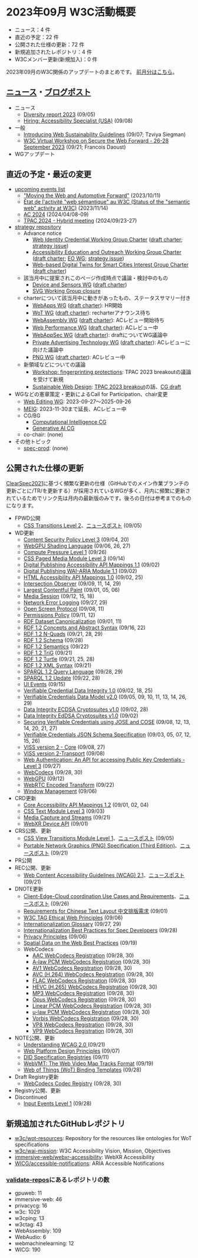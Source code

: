 # 2023年09月 W3C活動概要

- ニュース：4 件
- 直近の予定：22 件
- 公開された仕様の更新：72 件
- 新規追加されたレポジトリ：4 件
- W3Cメンバー更新(新規加入)：0 件

2023年09月のW3C関係のアップデートのまとめです。
[前月分はこちら](202308.md)。

## [ニュース](https://www.w3.org/news/)・[ブログポスト](https://www.w3.org/blog/)

* ニュース
  * [Diversity report 2023](https://www.w3.org/news/2023/diversity-report-2023/) (09/05)
  * [Hiring: Accessibility Specialist (USA)](https://www.w3.org/news/2023/hiring-accessibility-specialist-usa/) (09/08)
* 一般
  * [Introducing Web Sustainability Guidelines](https://www.w3.org/blog/2023/introducing-web-sustainability-guidelines/) (09/07; Tzviya Siegman)
  * [W3C Virtual Workshop on Secure the Web Forward - 26-28 September 2023](https://www.w3.org/blog/2023/w3c-virtual-workshop-on-secure-the-web-forward-26-28-september-2023/) (09/21; Francois Daoust)
* WGアップデート

## 直近の予定・最近の変更

* [upcoming events list](https://www.w3.org/participate/eventscal.html)
  * ["Moving the Web and Automotive Forward"](https://www.w3.org/events/talks/2023/covesa-all-member-meeting/) (2023/10/11)
  * [État de l'activité "web sémantique" au W3C (Status of the "semantic web" activity at W3C)](https://www.w3.org/events/talks/2023/%C3%A9tat-de-lactivit%C3%A9-web-s%C3%A9mantique-au-w3c-status-of-the-semantic-web-activity-at-w3c/) (2023/11/14)
  * [AC 2024](https://www.w3.org/events/ac/2024/ac-2024/) (2024/04/08-09)
  * [TPAC 2024 - Hybrid meeting](https://www.w3.org/events/tpac/2024/tpac-2024-hybrid-meeting/) (2024/09/23-27)
* [strategy repository](https://github.com/w3c/strategy/issues)
  * Advance notice
    * [Web Identity Credential Working Group Charter](https://lists.w3.org/Archives/Public/public-new-work/2023Sep/0006.html) ([draft charter](https://github.com/fedidcg/fedidcg.github.io/blob/main/charters/Proposed-WG-WebIdentityCredentials.md); [strategy issue](https://github.com/w3c/strategy/issues/427))
    * [Accessibility Education and Outreach Working Group Charter](https://lists.w3.org/Archives/Public/public-new-work/2023Sep/0005.html) ([draft charter](https://w3c.github.io/charter-drafts/2023/eowg-charter-2023.html); [EO WG](https://www.w3.org/groups/wg/eowg/); [strategy issue](https://github.com/w3c/strategy/issues/428))
    * [Web-based Digital Twins for Smart Cities Interest Group Charter](https://lists.w3.org/Archives/Public/public-new-work/2023Sep/0003.html) ([draft charter](https://w3c.github.io/smartcities-workshop/draft-charter/))
  * 該当月中に提案されこのページ作成時点で議論・検討中のもの
    * [Device and Sensors WG](https://github.com/w3c/strategy/issues/429) ([draft charter](https://w3c.github.io/das-charter/das-wg-charter.html))
    * [SVG Working Group closure](https://github.com/w3c/strategy/issues/432)
  * charterについて該当月中に動きがあったもの、ステータスサマリー付き
    * [WebApps WG](https://github.com/w3c/strategy/issues/383) ([draft charter](https://w3c.github.io/webappswg/charter/draft-charter-2023.html)): HR開始
    * [WoT WG](https://github.com/w3c/strategy/issues/375) ([draft charter](https://w3c.github.io/wot-charter-drafts/wot-wg-2023-draft.html)): recharterアナウンス待ち
    * [WebAssembly WG](https://github.com/w3c/strategy/issues/325) ([draft charter](https://w3c.github.io/charter-drafts/2023/wasm-wg.html)): ACレビュー開始待ち
    * [Web Performance WG](https://github.com/w3c/strategy/issues/371) ([draft charter](https://www.w3.org/2023/07/webperf.html)): ACレビュー中
    * [WebAppSec WG](https://github.com/w3c/strategy/issues/426) ([draft charter](https://htmlpreview.github.io/?https://github.com/w3c/webappsec/blob/main/admin/webappsec-charter-2023.html)): draftについてWG議論中
    * [Private Advertising Technology WG](https://github.com/w3c/strategy/issues/222) ([draft charter](https://patcg.github.io/patwg-charter/charter.html)): ACレビューに向けた議論中
    + [PNG WG](https://github.com/w3c/strategy/issues/419) ([draft charter](https://w3c.github.io/charter-drafts/2023/png-2023.html)): ACレビュー中
  * 新領域などについての議論
    * [Workshop: fingerprinting protections](https://github.com/w3c/strategy/issues/430): TPAC 2023 breakoutの議論を受けて新規
    * [Sustainable Web Design](https://github.com/w3c/strategy/issues/420): [TPAC 2023 breakout](https://www.w3.org/2023/09/13-sustyweb-minutes.html)の話、[CG draft](https://w3c.github.io/sustyweb/)
* WGなどの憲章策定・更新によるCall for Participation、chair変更
  * [Web Editing WG](https://www.w3.org/2023/09/webediting-charter-2023.html): 2023-09-27～2025-09-26
  * [MEIG](https://www.w3.org/2023/09/meig-charter-2023.html): 2023-11-30まで延長、ACレビュー中
  * CG/BG
    * [Computational Intelligence CG](http://www.w3.org/community/computationalicg/)
    * [Generative AI CG](http://www.w3.org/community/gai/)
  * co-chair: (none)
* その他トピック
  * [spec-prod](https://lists.w3.org/Archives/Public/spec-prod/): (none)

## 公開された仕様の更新

[ClearSpec2021](https://github.com/w3c/tr-pages/blob/main/clearspec2021.md)に基づく頻繁な更新の仕様（GitHubでのメイン作業ブランチの更新ごとに/TR/を更新する）が採用されているWGが多く、月内に頻繁に更新されているためでリンク先は月内の最新版のみです。後ろの日付は参考までのものになります。

* FPWD公開
  * [CSS Transitions Level 2](https://www.w3.org/TR/2023/WD-css-transitions-2-20230905)、[ニュースポスト](https://www.w3.org/news/2023/first-public-working-draft-css-transitions-level-2/) (09/05)
* WD更新
  * [Content Security Policy Level 3](https://www.w3.org/TR/2023/WD-CSP3-20230920/) (09/04, 20)
  * [WebGPU Shading Language](https://www.w3.org/TR/2023/WD-WGSL-20230927/) (09/06, 26, 27)
  * [Compute Pressure Level 1](https://www.w3.org/TR/2023/WD-compute-pressure-20230926/) (09/26)
  * [CSS Paged Media Module Level 3](https://www.w3.org/TR/2023/WD-css-page-3-20230914/) (09/14)
  * [Digital Publishing Accessibility API Mappings 1.1](https://www.w3.org/TR/2023/WD-dpub-aam-1.1-20230902/) (09/02)
  * [Digital Publishing WAI-ARIA Module 1.1](https://www.w3.org/TR/2023/WD-dpub-aria-1.1-20230902/) (09/02)
  * [HTML Accessibility API Mappings 1.0](https://www.w3.org/TR/2023/WD-html-aam-1.0-20230925/) (09/02, 25)
  * [Intersection Observer](https://www.w3.org/TR/2023/WD-intersection-observer-20230929/) (09/09, 11, 14, 29)
  * [Largest Contentful Paint](https://www.w3.org/TR/2023/WD-largest-contentful-paint-20230906/) (09/01, 05, 06)
  * [Media Session](https://www.w3.org/TR/2023/WD-mediasession-20230918/) (09/12, 15, 18)
  * [Network Error Logging](https://www.w3.org/TR/2023/WD-network-error-logging-1-20230929/) (09/27, 29)
  * [Open Screen Protocol](https://www.w3.org/TR/2023/WD-openscreenprotocol-20230911/) (09/08, 11)
  * [Permissions Policy](https://www.w3.org/TR/2023/WD-permissions-policy-1-20230912/) (09/11, 12)
  * [RDF Dataset Canonicalization](https://www.w3.org/TR/2023/WD-rdf-canon-20230911/) (09/01, 11)
  * [RDF 1.2 Concepts and Abstract Syntax](https://www.w3.org/TR/2023/WD-rdf12-concepts-20230922/) (09/16, 22)
  * [RDF 1.2 N-Quads](https://www.w3.org/TR/2023/WD-rdf12-n-quads-20230929/) (09/21, 28, 29)
  * [RDF 1.2 Schema](https://www.w3.org/TR/2023/WD-rdf12-schema-20230928/) (09/28)
  * [RDF 1.2 Semantics](https://www.w3.org/TR/2023/WD-rdf12-semantics-20230922/) (09/22)
  * [RDF 1.2 TriG](https://www.w3.org/TR/2023/WD-rdf12-trig-20230921/) (09/21)
  * [RDF 1.2 Turtle](https://www.w3.org/TR/2023/WD-rdf12-turtle-20230928/) (09/21, 25, 28)
  * [RDF 1.2 XML Syntax](https://www.w3.org/TR/2023/WD-rdf12-xml-20230921/) (09/21)
  * [SPARQL 1.2 Query Language](https://www.w3.org/TR/2023/WD-sparql12-query-20230929/) (09/28, 29)
  * [SPARQL 1.2 Update](https://www.w3.org/TR/2023/WD-sparql12-update-20230928/) (09/22, 28)
  * [UI Events](https://www.w3.org/TR/2023/WD-uievents-20230915/) (09/15)
  * [Verifiable Credential Data Integrity 1.0](https://www.w3.org/TR/2023/WD-vc-data-integrity-20230925/) (09/02, 18, 25)
  * [Verifiable Credentials Data Model v2.0](https://www.w3.org/TR/2023/WD-vc-data-model-2.0-20230929/) (09/05, 09, 10, 11, 13, 14, 26, 29)
  * [Data Integrity ECDSA Cryptosuites v1.0](https://www.w3.org/TR/2023/WD-vc-di-ecdsa-20230928/) (09/02, 28)
  * [Data Integrity EdDSA Cryptosuites v1.0](https://www.w3.org/TR/2023/WD-vc-di-eddsa-20230902/) (09/02)
  * [Securing Verifiable Credentials using JOSE and COSE](https://www.w3.org/TR/2023/WD-vc-jose-cose-20230927/) (09/08, 12, 13, 14, 20, 21, 27)
  * [Verifiable Credentials JSON Schema Specification](https://www.w3.org/TR/2023/WD-vc-json-schema-20230926/) (09/03, 05, 07, 12, 15, 26)
  * [VISS version 2 - Core](https://www.w3.org/TR/2023/WD-viss2-core-20230927/) (09/08, 27)
  * [VISS version 2-Transport](https://www.w3.org/TR/2023/WD-viss2-transport-20230908/) (09/08)
  * [Web Authentication: An API for accessing Public Key Credentials - Level 3](https://www.w3.org/TR/2023/WD-webauthn-3-20230927/) (09/27)
  * [WebCodecs](https://www.w3.org/TR/2023/WD-webcodecs-20230930/) (09/28, 30)
  * [WebGPU](https://www.w3.org/TR/2023/WD-webgpu-20230912/) (09/12)
  * [WebRTC Encoded Transform](https://www.w3.org/TR/2023/WD-webrtc-encoded-transform-20230922/) (09/22)
  * [Window Management](https://www.w3.org/TR/2023/WD-window-management-20230906/) (09/06)
* CRD更新
  * [Core Accessibility API Mappings 1.2](https://www.w3.org/TR/2023/CRD-core-aam-1.2-20230904/) (09/01, 02, 04)
  * [CSS Text Module Level 3](https://www.w3.org/TR/2023/CRD-css-text-3-20230903/) (09/03)
  * [Media Capture and Streams](https://www.w3.org/TR/2023/CRD-mediacapture-streams-20230921/) (09/21)
  * [WebXR Device API](https://www.w3.org/TR/2023/CRD-webxr-20230901/) (09/01)
* CRS公開、更新
  * [CSS View Transitions Module Level 1](https://www.w3.org/TR/2023/CR-css-view-transitions-1-20230905/)、[ニュースポスト](https://www.w3.org/news/2023/w3c-invites-implementations-of-css-view-transitions-module-level-1/) (09/05)
  * [Portable Network Graphics (PNG) Specification (Third Edition)](https://www.w3.org/TR/2023/CR-png-3-20230921/)、[ニュースポスト](https://www.w3.org/news/2023/w3c-invites-implementations-of-portable-network-graphics-png-specification-third-edition/) (09/21)
* PR公開
* REC公開、更新
  * [Web Content Accessibility Guidelines (WCAG) 2.1](https://www.w3.org/TR/2023/REC-WCAG21-20230921/)、[ニュースポスト](https://www.w3.org/news/2023/updated-w3c-recommendation-web-content-accessibility-guidelines-wcag-2-1/) (09/21)
* DNOTE更新
  * [Client-Edge-Cloud coordination Use Cases and Requirements](https://www.w3.org/TR/2023/DNOTE-edge-cloud-reqs-20230926/)、[ニュースポスト](https://www.w3.org/news/2023/draft-note-client-edge-cloud-coordination-use-cases-and-requirements/) (09/26)
  * [Requirements for Chinese Text Layout 中文排版需求](https://www.w3.org/TR/2023/DNOTE-clreq-20230901/) (09/01)
  * [W3C TAG Ethical Web Principles](https://www.w3.org/TR/2023/DNOTE-ethical-web-principles-20230906/) (09/06)
  * [Internationalization Glossary](https://www.w3.org/TR/2023/DNOTE-i18n-glossary-20230929/) (09/27, 29)
  * [Internationalization Best Practices for Spec Developers](https://www.w3.org/TR/2023/DNOTE-international-specs-20230928/) (09/28)
  * [Privacy Principles](https://www.w3.org/TR/2023/DNOTE-privacy-principles-20230906/) (09/06)
  * [Spatial Data on the Web Best Practices](https://www.w3.org/TR/2023/DNOTE-sdw-bp-20230919/) (09/19)
  * WebCodecs
    * [AAC WebCodecs Registration](https://www.w3.org/TR/2023/DNOTE-webcodecs-aac-codec-registration-20230930/) (09/28, 30)
    * [A-law PCM WebCodecs Registration](https://www.w3.org/TR/2023/DNOTE-webcodecs-alaw-codec-registration-20230930/) (09/28, 30)
    * [AV1 WebCodecs Registration](https://www.w3.org/TR/2023/DNOTE-webcodecs-av1-codec-registration-20230930/) (09/28, 30)
    * [AVC (H.264) WebCodecs Registration](https://www.w3.org/TR/2023/DNOTE-webcodecs-avc-codec-registration-20230930/) (09/28, 30)
    * [FLAC WebCodecs Registration](https://www.w3.org/TR/2023/DNOTE-webcodecs-flac-codec-registration-20230930/) (09/28, 30)
    * [HEVC (H.265) WebCodecs Registration](https://www.w3.org/TR/2023/DNOTE-webcodecs-hevc-codec-registration-20230930/) (09/28, 30)
    * [MP3 WebCodecs Registration](https://www.w3.org/TR/2023/DNOTE-webcodecs-mp3-codec-registration-20230930/) (09/28, 30)
    * [Opus WebCodecs Registration](https://www.w3.org/TR/2023/DNOTE-webcodecs-opus-codec-registration-20230930/) (09/28, 30)
    * [Linear PCM WebCodecs Registration](https://www.w3.org/TR/2023/DNOTE-webcodecs-pcm-codec-registration-20230930/) (09/28, 30)
    * [u-law PCM WebCodecs Registration](https://www.w3.org/TR/2023/DNOTE-webcodecs-ulaw-codec-registration-20230930/) (09/28, 30)
    * [Vorbis WebCodecs Registration](https://www.w3.org/TR/2023/DNOTE-webcodecs-vorbis-codec-registration-20230930/) (09/28, 30)
    * [VP8 WebCodecs Registration](https://www.w3.org/TR/2023/DNOTE-webcodecs-vp8-codec-registration-20230930/) (09/28, 30)
    * [VP9 WebCodecs Registration](https://www.w3.org/TR/2023/DNOTE-webcodecs-vp9-codec-registration-20230930/) (09/28, 30)
* NOTE公開、更新
  * [Understanding WCAG 2.0 ](https://www.w3.org/TR/2023/NOTE-UNDERSTANDING-WCAG20-20230921/) (09/21)
  * [Web Platform Design Principles](https://www.w3.org/TR/2023/NOTE-design-principles-20230907/) (09/07)
  * [DID Specification Registries](https://www.w3.org/TR/2023/NOTE-did-spec-registries-20230911/) (09/11)
  * [WebVMT: The Web Video Map Tracks Format](https://www.w3.org/TR/2023/NOTE-webvmt-20230919/) (09/19)
  * [Web of Things (WoT) Binding Templates](https://www.w3.org/TR/2023/NOTE-wot-binding-templates-20230928/) (09/28)
* Draft Registry更新
  * [WebCodecs Codec Registry](https://www.w3.org/TR/2023/DRY-webcodecs-codec-registry-20230930/) (09/28, 30)
* Registry公開、更新
* Discontinued
  * [Input Events Level 1](https://www.w3.org/TR/2023/DISC-input-events-1-20230928/) (09/28)

## 新規追加されたGitHubレポジトリ

* [w3c/wot-resources](https://github.com/w3c/wot-resources): Repository for the resources like ontologies for WoT specifications
* [w3c/wai-mission](https://github.com/w3c/wai-mission): W3C Accessibility Vision, Mission, Objectives
* [immersive-web/webxr-accessibility](https://github.com/immersive-web/webxr-accessibility): WebXR Accessibility
* [WICG/accessible-notifications](https://github.com/WICG/accessible-notifications): ARIA Accessible Notifications

### [validate-repos](https://w3c.github.io/validate-repos/)にあるレポジトリの数

* gpuweb: 11
* immersive-web: 46
* privacycg: 16
* w3c: 1029
* w3cping: 13
* w3ctag: 43
* WebAssembly: 109
* WebAudio: 6
* webmachinelearning: 12
* WICG: 190

